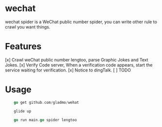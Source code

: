 # wechat
wechat spider is a WeChat public number spider, you can write other rule to crawl you want things.

# Features
[x] Crawl weChat public number lengtoo, parse Graphic Jokes and Text Jokes.
[x] Verify Code server, When a verification code appears, start the service waiting for verification.
[x] Notice to dingTalk.
[ ] TODO

# Usage
```go
	go get github.com/gladmo/wehat

	glide up

	go run main.go spider lengtoo
```
